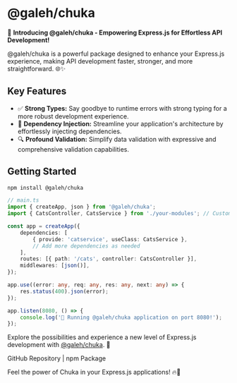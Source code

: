 # @galeh/chuka

🚀 **Introducing @galeh/chuka - Empowering Express.js for Effortless API Development!**

@galeh/chuka is a powerful package designed to enhance your Express.js experience, making API development faster, stronger, and more straightforward. 🌐✨

## Key Features

- ✅ **Strong Types:** Say goodbye to runtime errors with strong typing for a more robust development experience.
- 🔄 **Dependency Injection:** Streamline your application's architecture by effortlessly injecting dependencies.
- 🔍 **Profound Validation:** Simplify data validation with expressive and comprehensive validation capabilities.

## Getting Started

```bash
npm install @galeh/chuka
```
```typescript
// main.ts
import { createApp, json } from '@galeh/chuka';
import { CatsController, CatsService } from './your-modules'; // Customize based on your project structure

const app = createApp({
    dependencies: [
        { provide: 'catservice', useClass: CatsService },
        // Add more dependencies as needed
    ],
    routes: [{ path: '/cats', controller: CatsController }],
    middlewares: [json()],
});

app.use((error: any, req: any, res: any, next: any) => {
    res.status(400).json(error);
});

app.listen(8080, () => {
    console.log('🚀 Running @galeh/chuka application on port 8080!');
});

```
Explore the possibilities and experience a new level of Express.js development with [@galeh/chuka](https://www.npmjs.com/package/@galeh/chuka). 🌟


GitHub Repository | npm Package

Feel the power of Chuka in your Express.js applications! 🔥🚀
